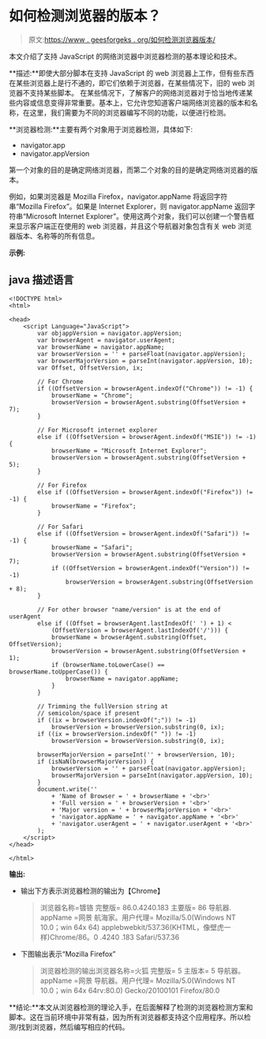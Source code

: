 # 如何检测浏览器的版本？

> 原文:[https://www . geesforgeks . org/如何检测浏览器版本/](https://www.geeksforgeeks.org/how-to-detect-the-version-of-a-browser/)

本文介绍了支持 JavaScript 的网络浏览器中浏览器检测的基本理论和技术。

**描述:**即使大部分脚本在支持 JavaScript 的 web 浏览器上工作，但有些东西在某些浏览器上是行不通的，即它们依赖于浏览器，在某些情况下，旧的 web 浏览器不支持某些脚本。
在某些情况下，了解客户的网络浏览器对于恰当地传递某些内容或信息变得非常重要。基本上，它允许您知道客户端网络浏览器的版本和名称，在这里，我们需要为不同的浏览器编写不同的功能，以便进行检测。

**浏览器检测:**主要有两个对象用于浏览器检测，具体如下:

*   navigator.app
*   navigator.appVersion

第一个对象的目的是确定网络浏览器，而第二个对象的目的是确定网络浏览器的版本。

例如，如果浏览器是 Mozilla Firefox，navigator.appName 将返回字符串“Mozilla Firefox”。如果是 Internet Explorer，则 navigator.appName 返回字符串“Microsoft Internet Explorer”。使用这两个对象，我们可以创建一个警告框来显示客户端正在使用的 web 浏览器，并且这个导航器对象包含有关 web 浏览器版本、名称等的所有信息。

**示例:**

## java 描述语言

```htmlhtml
<!DOCTYPE html>
<html>

<head>
    <script Language="JavaScript">
        var objappVersion = navigator.appVersion;
        var browserAgent = navigator.userAgent;
        var browserName = navigator.appName;
        var browserVersion = '' + parseFloat(navigator.appVersion);
        var browserMajorVersion = parseInt(navigator.appVersion, 10);
        var Offset, OffsetVersion, ix;

        // For Chrome 
        if ((OffsetVersion = browserAgent.indexOf("Chrome")) != -1) {
            browserName = "Chrome";
            browserVersion = browserAgent.substring(OffsetVersion + 7);
        }

        // For Microsoft internet explorer 
        else if ((OffsetVersion = browserAgent.indexOf("MSIE")) != -1) {
            browserName = "Microsoft Internet Explorer";
            browserVersion = browserAgent.substring(OffsetVersion + 5);
        }

        // For Firefox
        else if ((OffsetVersion = browserAgent.indexOf("Firefox")) != -1) {
            browserName = "Firefox";
        }

        // For Safari
        else if ((OffsetVersion = browserAgent.indexOf("Safari")) != -1) {
            browserName = "Safari";
            browserVersion = browserAgent.substring(OffsetVersion + 7);
            if ((OffsetVersion = browserAgent.indexOf("Version")) != -1)
                browserVersion = browserAgent.substring(OffsetVersion + 8);
        }

        // For other browser "name/version" is at the end of userAgent 
        else if ((Offset = browserAgent.lastIndexOf(' ') + 1) <
            (OffsetVersion = browserAgent.lastIndexOf('/'))) {
            browserName = browserAgent.substring(Offset, OffsetVersion);
            browserVersion = browserAgent.substring(OffsetVersion + 1);
            if (browserName.toLowerCase() == browserName.toUpperCase()) {
                browserName = navigator.appName;
            }
        }

        // Trimming the fullVersion string at 
        // semicolon/space if present 
        if ((ix = browserVersion.indexOf(";")) != -1)
            browserVersion = browserVersion.substring(0, ix);
        if ((ix = browserVersion.indexOf(" ")) != -1)
            browserVersion = browserVersion.substring(0, ix);

        browserMajorVersion = parseInt('' + browserVersion, 10);
        if (isNaN(browserMajorVersion)) {
            browserVersion = '' + parseFloat(navigator.appVersion);
            browserMajorVersion = parseInt(navigator.appVersion, 10);
        }
        document.write(''
            + 'Name of Browser = ' + browserName + '<br>'
            + 'Full version = ' + browserVersion + '<br>'
            + 'Major version = ' + browserMajorVersion + '<br>'
            + 'navigator.appName = ' + navigator.appName + '<br>'
            + 'navigator.userAgent = ' + navigator.userAgent + '<br>'
        );
    </script>
</head>

</html>
```

**输出:**

*   输出下方表示浏览器检测的输出为【Chrome】

    > 浏览器名称=镀铬
    > 完整版= 86.0.4240.183
    > 主要版= 86
    > 导航器. appName =网景
    > 航海家。用户代理= Mozilla/5.0(Windows NT 10.0；win 64x 64)
    > applebwebkit/537.36(KHTML，像壁虎一样)Chrome/86。0 .4240 .183 Safari/537.36

*   下图输出表示“Mozilla Firefox”

    > 浏览器检测的输出浏览器名称=火狐
    > 完整版= 5
    > 主版本= 5
    > 导航器。appName =网景
    > 导航器。用户代理= Mozilla/5.0(Windows NT 10.0；win 64x 64rv:80.0)
    > Gecko/20100101 Firefox/80.0

**结论:**本文从浏览器检测的理论入手，在后面解释了检测的浏览器检测方案和脚本。这在当前环境中非常有益，因为所有浏览器都支持这个应用程序。所以检测/找到浏览器，然后编写相应的代码。
